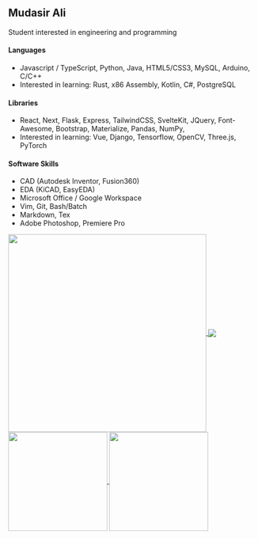 ## Mudasir Ali

Student interested in engineering and programming

#### Languages
- Javascript / TypeScript, Python, Java, HTML5/CSS3, MySQL, Arduino, C/C++
- Interested in learning: Rust, x86 Assembly, Kotlin, C#, PostgreSQL

#### Libraries
- React, Next, Flask, Express, TailwindCSS, SvelteKit, JQuery, Font-Awesome, Bootstrap, Materialize, Pandas, NumPy, 
- Interested in learning: Vue, Django, Tensorflow, OpenCV, Three.js, PyTorch

#### Software Skills
- CAD (Autodesk Inventor, Fusion360)
- EDA (KiCAD, EasyEDA)
- Microsoft Office / Google Workspace
- Vim, Git, Bash/Batch 
- Markdown, Tex
- Adobe Photoshop, Premiere Pro

<a href="mailto:mmxali22@gmail.com">
  <img src="https://github-readme-stats.vercel.app/api/top-langs/?username=mud-ali&theme=material-palenight&langs_count=6&hide=ejs,html" height="400" align="center" />
  <img src="https://api.githubtrends.io/user/svg/mud-ali/repos?time_range=three_months&loc_metric=changed&theme=bright_lights" align="center"/>
</a>

<br/>

<a href="github.com/mud-ali">
  <img src="https://github-readme-stats-ten-gilt.vercel.app/api?username=mud-ali&show_icons=true&count_private=true&theme=dracula&custom_title=mud-ali" height="200" align="center" /> 

  <img src="https://streak-stats.demolab.com?user=mud-ali&theme=tokyonight&hide_border=true&border_radius=6&date_format=M%20j%5B%2C%20Y%5D" height="200" align="center" />
</a>

